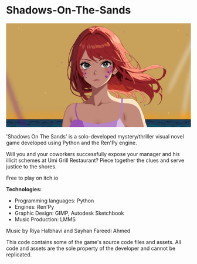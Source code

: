 # Shadows-On-The-Sands
<img src = "yuzu_closeup.png">

'Shadows On The Sands' is a solo-developed mystery/thriller visual novel game developed using Python and the Ren'Py engine.

Will you and your coworkers successfully expose your manager and his illicit schemes at Umi Grill Restaurant? Piece together the clues and serve justice to the shores.

Free to play on itch.io

<b>Technologies:</b>
- Programming languages: Python
- Engines: Ren'Py
- Graphic Design: GIMP, Autodesk Sketchbook
- Music Production: LMMS

Music by Riya Halbhavi and Sayhan Fareedi Ahmed

This code contains some of the game's source code files and assets. All code and assets are the sole property of the developer and cannot be replicated.
